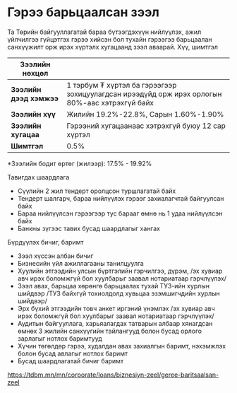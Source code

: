 # Гэрээ барьцаалсан зээл

Та Төрийн байгууллагатай бараа бүтээгдэхүүн нийлүүлэх, ажил үйлчилгээ гүйцэтгэх гэрээ хийсэн бол тухайн гэрээгээ барьцаалан санхүүжилт орж ирэх хүртэлх хугацаанд зээл аваарай.
Хүү, шимтгэл

| Зээлийн нөхцөл | |
| --- | --- |
| **Зээлийн дээд хэмжээ** | 1 тэрбум ₮ хүртэл ба гэрээгээр зохицуулагдсан ирээдүйд орж ирэх орлогын 80%-аас хэтрэхгүй байх |
| **Зээлийн хүү** | Жилийн 19.2%-22.8%,  Сарын 1.60%-1.90% |
| **Зээлийн хугацаа** | Гэрээний хугацаанаас хэтрэхгүй буюу 12 сар хүртэл |
| **Шимтгэл** | 0.5% |

\*Зээлийн бодит өртөг (жилээр): 17.5% - 19.92%

Тавигдах шаардлага

* Сүүлийн 2 жил тендерт оролцсон туршлагатай байх
* Тендерт шалгарч, бараа нийлүүлэх гэрээг захиалагчтай байгуулсан байх
* Бараа нийлүүлсэн гэрээгээр тус барааг өмнө нь 1 удаа нийлүүлсэн байх
* Банкны зүгээс тавих бусад шаардлагыг хангах


Бүрдүүлэх бичиг, баримт

* Зээл хүссэн албан бичиг
* Бизнесийн үйл ажиллагааны танилцуулга
* Хуулийн этгээдийн улсын бүртгэлийн гэрчилгээ, дүрэм, /эх хувиар авч ирэх боломжгүй бол хуулбарыг заавал нотариатаар гэрчлүүлэх/
* Зээл авах, барьцаа хөрөнгө барьцаалах тухай ТУЗ-ийн хурлын шийдвэр /ТУЗ байхгүй тохиолдолд хувьцаа эзэмшигчдийн хурлын шийдвэр/
* Эрх бүхий этгээдийн товч анкет иргэний үнэмлэх /эх хувиар авч ирэх боломжгүй бол хуулбарыг заавал нотариатаар гэрчлүүлэх/
* Аудитын байгууллага, харьяалагдах татварын албаар хянагдсан өмнөх 3 жилийн санхүүгийн тайлангууд болон бусад орлого зарлагыг нотлох баримтууд
* Хүчин төгөлдөр гэрээ, худалдан авах захиалгын баримт, нэхэмжлэх болон бусад авлагыг нотлох баримт
* Бусад шаардлагатай бичиг баримт


https://tdbm.mn/mn/corporate/loans/biznesiyn-zeel/geree-baritsaalsan-zeel